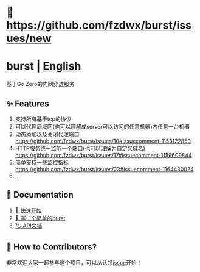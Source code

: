# :bug: https://github.com/fzdwx/burst/issues/new

# burst | [English](https://github.com/fzdwx/burst/blob/main/doc/en/README_EN.md)

基于Go Zero的内网穿透服务

## ✨ Features

1. 支持所有基于tcp的协议
2. 可以代理局域网(也可以理解成server可以访问的任意机器)内任意一台机器
3. 动态添加以及关闭代理端口  https://github.com/fzdwx/burst/issues/10#issuecomment-1153122850
4. HTTP服务统一监听一个端口(也可以理解为自定义域名) https://github.com/fzdwx/burst/issues/17#issuecomment-1159609844
5. 简单支持一些监控指标 https://github.com/fzdwx/burst/issues/23#issuecomment-1164430024
6. ...

## 🎨 Documentation

1. [🚀 快速开始](https://github.com/fzdwx/burst/blob/main/doc/quick_start.md)
2. [📝 写一个简单的burst](https://github.com/fzdwx/burst/issues/6)
3. [🏷️ API文档](https://www.apifox.cn/apidoc/shared-26c550f7-70a4-428b-8964-8f23c98b9abc/api-20962841)

## 👷 How to Contributors?

非常欢迎大家一起参与这个项目，可以从认领[issue](https://github.com/fzdwx/burst/issues)开始！